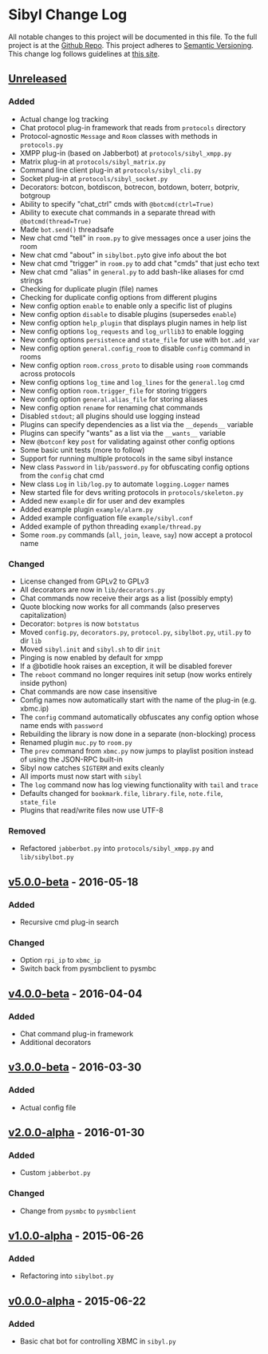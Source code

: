 # Sibyl Change Log
All notable changes to this project will be documented in this file.
To the full project is at the [Github Repo](https://github.com/TheSchwa/Sibyl).
This project adheres to [Semantic Versioning](http://semver.org).
This change log follows guidelines at [this site](http://keepachangelog.com/).

## [Unreleased]
### Added
- Actual change log tracking
- Chat protocol plug-in framework that reads from `protocols` directory
- Protocol-agnostic `Message` and `Room` classes with methods in `protocols.py`
- XMPP plug-in (based on Jabberbot) at `protocols/sibyl_xmpp.py`
- Matrix plug-in at `protocols/sibyl_matrix.py`
- Command line client plug-in at `protocols/sibyl_cli.py`
- Socket plug-in at `protocols/sibyl_socket.py`
- Decorators: botcon, botdiscon, botrecon, botdown, boterr, botpriv, botgroup
- Ability to specify "chat_ctrl" cmds with `@botcmd(ctrl=True)`
- Ability to execute chat commands in a separate thread with `@botcmd(thread=True)`
- Made `bot.send()` threadsafe
- New chat cmd "tell" in `room.py` to give messages once a user joins the room
- New chat cmd "about" in `sibylbot.py`to give info about the bot
- New chat cmd "trigger" in `room.py` to add chat "cmds" that just echo text
- New chat cmd "alias" in `general.py` to add bash-like aliases for cmd strings
- Checking for duplicate plugin (file) names
- Checking for duplicate config options from different plugins
- New config option `enable` to enable only a specific list of plugins
- New config option `disable` to disable plugins (supersedes `enable`)
- New config option `help_plugin` that displays plugin names in help list
- New config options `log_requests` and `log_urllib3` to enable logging
- New config options `persistence` and `state_file` for use with `bot.add_var`
- New config option `general.config_room` to disable `config` command in rooms
- New config option `room.cross_proto` to disable using `room` commands across protocols
- New config options `log_time` and `log_lines` for the `general.log` cmd
- New config option `room.trigger_file` for storing triggers
- New config option `general.alias_file` for storing aliases
- New config option `rename` for renaming chat commands
- Disabled `stdout`; all plugins should use logging instead
- Plugins can specify dependencies as a list via the `__depends__` variable
- Plugins can specify "wants" as a list via the `__wants__` variable
- New `@botconf` key `post` for validating against other config options
- Some basic unit tests (more to follow)
- Support for running multiple protocols in the same sibyl instance
- New class `Password` in `lib/password.py` for obfuscating config options from the `config` chat cmd
- New class `Log` in `lib/log.py` to automate `logging.Logger` names
- New started file for devs writing protocols in `protocols/skeleton.py`
- Added new `example` dir for user and dev examples
- Added example plugin `example/alarm.py`
- Added example configuation file `example/sibyl.conf`
- Added example of python threading `example/thread.py`
- Some `room.py` commands (`all`, `join`, `leave`, `say`) now accept a protocol name

### Changed
- License changed from GPLv2 to GPLv3
- All decorators are now in `lib/decorators.py`
- Chat commands now receive their args as a list (possibly empty)
- Quote blocking now works for all commands (also preserves capitalization)
- Decorator: `botpres` is now `botstatus`
- Moved `config.py`, `decorators.py`, `protocol.py`, `sibylbot.py`, `util.py` to dir `lib`
- Moved `sibyl.init` and `sibyl.sh` to dir `init`
- Pinging is now enabled by default for xmpp
- If a @botidle hook raises an exception, it will be disabled forever
- The `reboot` command no longer requires init setup (now works entirely inside python)
- Chat commands are now case insensitive
- Config names now automatically start with the name of the plug-in (e.g. xbmc.ip)
- The `config` command automatically obfuscates any config option whose name ends with `password`
- Rebuilding the library is now done in a separate (non-blocking) process
- Renamed plugin `muc.py` to `room.py`
- The `prev` command from `xbmc.py` now jumps to playlist position instead of using the JSON-RPC built-in
- Sibyl now catches `SIGTERM` and exits cleanly
- All imports must now start with `sibyl`
- The `log` command now has log viewing functionality with `tail` and `trace`
- Defaults changed for `bookmark.file`, `library.file`, `note.file`, `state_file`
- Plugins that read/write files now use UTF-8

### Removed
- Refactored `jabberbot.py` into `protocols/sibyl_xmpp.py` and `lib/sibylbot.py`

## [v5.0.0-beta] - 2016-05-18
### Added
- Recursive cmd plug-in search

### Changed
- Option `rpi_ip` to `xbmc_ip`
- Switch back from pysmbclient to pysmbc

## [v4.0.0-beta] - 2016-04-04
### Added
- Chat command plug-in framework
- Additional decorators

## [v3.0.0-beta] - 2016-03-30
### Added
- Actual config file

## [v2.0.0-alpha] - 2016-01-30
### Added
- Custom `jabberbot.py`

### Changed
- Change from `pysmbc` to `pysmbclient`

## [v1.0.0-alpha] - 2015-06-26
### Added
- Refactoring into `sibylbot.py`

## [v0.0.0-alpha] - 2015-06-22
### Added
- Basic chat bot for controlling XBMC in `sibyl.py`

[Unreleased]: https://github.com/TheSchwa/sibyl/tree/dev
[v5.0.0-beta]: https://github.com/TheSchwa/sibyl/compare/v4.0.0-beta...v5.0.0-beta
[v4.0.0-beta]: https://github.com/TheSchwa/sibyl/compare/v3.0.0-beta...v4.0.0-beta
[v3.0.0-beta]: https://github.com/TheSchwa/sibyl/compare/v2.0.0-alpha...v3.0.0-beta
[v2.0.0-alpha]: https://github.com/TheSchwa/sibyl/compare/v1.0.0-alpha...v2.0.0-alpha
[v1.0.0-alpha]: https://github.com/TheSchwa/sibyl/compare/v0.0.0-alpha...v1.0.0-alpha
[v0.0.0-alpha]: https://github.com/TheSchwa/sibyl/commit/3470c49

